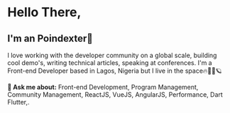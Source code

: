 <h1> Hello There, </h1>
<h2>I'm an Poindexter🤖</h2>
<p>I love working with the developer community on a global scale, building cool demo's, writing technical articles, speaking at conferences. I'm a Front-end Developer based in Lagos, Nigeria but I live in the space🔥🚀🌌🪐</p>
<p><strong>💬 Ask me about:</strong> Front-end Development, Program Management, Community Management, ReactJS, VueJS, AngularJS, Performance, Dart Flutter,.</p>

